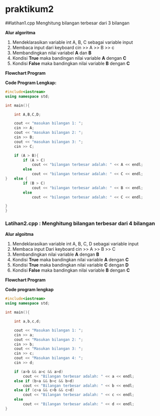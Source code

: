# praktikum2

##latihan1.cpp Menghitung bilangan terbesar dari 3 bilangan 

**Alur algoritma** 
1. Mendeklarasikan variable int A, B, C sebagai variable input
2. Membaca input dari keyboard cin >> A >> B >> c
3. Membandingkan nilai variabel **A** dan **B** 
4. Kondisi **True** maka bandingan nilai variable **A** dengan **C**
5. Kondisi **False** maka bandingkan nilai variable **B** dengan **C** 

**Flowchart Program**


**Code Program Lengkap:**
```C++
#include<iostream>
using namespace std;

int main(){

    int A,B,C,D;

    cout << "masukan bilangan 1: ";
    cin >> A;
    cout << "masukan bilangan 2: ";
    cin >> B;
    cout << "masukan bilangan 3: ";
    cin >> C;

    if (A > B){
        if (A > C)
            cout << "bilangan terbesar adalah: " << A << endl;
        else
            cout << "bilangan terbesar adalah: " << C << endl;
}   else {
        if (B > C)
            cout << "bilangan terbesar adalah: " << B << endl;
        else
            cout << "bilangan terbesar adalah: " << C << endl;

}
}
```

### Latihan2.cpp : Menghitung bilangan terbesar dari 4 bilangan

**Alur algoitma**
1. Mendeklarasikan variable int A, B, C, D sebagai variable input
2. Membaca input Dari keyboard cin >> A >> B >> C 
3. Membandingkan nilai variable **A** dengan **B**
4. Kondisi **True** maka bandingkan nilai variable **A** dengan **C**
5. Kondisi **True** maka bandingkan nilai variable **C** dengan **D**
6. Kondisi **False** maka bandingkan nilai variable **B** dengan **C**

**Flowchart Program**


**Code program lengkap**
```C++
#include<iostream>
using namespace std;

int main(){

    int a,b,c,d;

    cout << "Masukan bilangan 1: ";
    cin >> a;
    cout << "Masukan bilangan 2: ";
    cin >> b;
    cout << "Masukan bilangan 3: ";
    cin >> c;
    cout << "Masukan bilangan 4: ";
    cin >> d;

    if (a>b && a>c && a>d)
        cout << "Bilangan terbesar adalah: " << a << endl;
    else if (b>a && b>c && b>d)
        cout << "Bilangan terbesar adalah: " << b << endl;
    else if (c>a && c>b && c>d)
        cout << "Bilangan terbesar adalah: " << c << endl;
    else
        cout << "Bilangan terbesar adalah: " << d << endl;
}
```